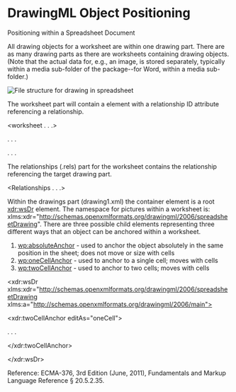 # DrawingML Object Positioning

Positioning within a Spreadsheet Document

All drawing objects for a worksheet are within one drawing part. There are as many drawing parts as there are worksheets containing drawing objects. (Note that the actual data for, e.g., an image, is stored separately, typically within a media sub-folder of the package--for Word, within a media sub-folder.)

![File structure for drawing in spreadsheet](drwImages\drwInSpread-fileStruct.gif)

The worksheet part will contain a <drawing> element with a relationship ID attribute referencing a relationship.

<worksheet . . .>

. . .

<drawing r:id="rId1"/>

. . .

</worksheet>

The relationships (.rels) part for the worksheet contains the relationship referencing the target drawing part.

<Relationships . . .>

<Relationship Id="rId1" Type="http://schemas.openxmlformats.org/officeDocument/2006/relationships/drawing" Target="../drawings/drawing1.xml"/>

</Relationships>

Within the drawings part (drawing1.xml) the container element is a root <xdr:wsDr> element. The namespace for pictures within a worksheet is: xlms:xdr="http://schemas.openxmlformats.org/drawingml/2006/spreadsheetDrawing". There are three possible child elements representing three different ways that an object can be anchored within a worksheet.

1. <wp:absoluteAnchor> \- used to anchor the object absolutely in the same position in the sheet; does not move or size with cells
2. <wp:oneCellAnchor> \- used to anchor to a single cell; moves with cells
3. <wp:twoCellAnchor> \- used to anchor to two cells; moves with cells

<xdr:wsDr xlms:xdr="http://schemas.openxmlformats.org/drawingml/2006/spreadsheetDrawing xlms:a="http://schemas.openxmlformats.org/drawingml/2006/main">

<xdr:twoCellAnchor editAs="oneCell">

. . .

</xdr:twoCellAnchor>

</xdr:wsDr>

Reference: ECMA-376, 3rd Edition (June, 2011), Fundamentals and Markup Language Reference § 20.5.2.35.
